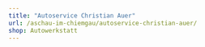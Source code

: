 ```yaml
---
title: "Autoservice Christian Auer"
url: /aschau-im-chiemgau/autoservice-christian-auer/
shop: Autowerkstatt
---
```

